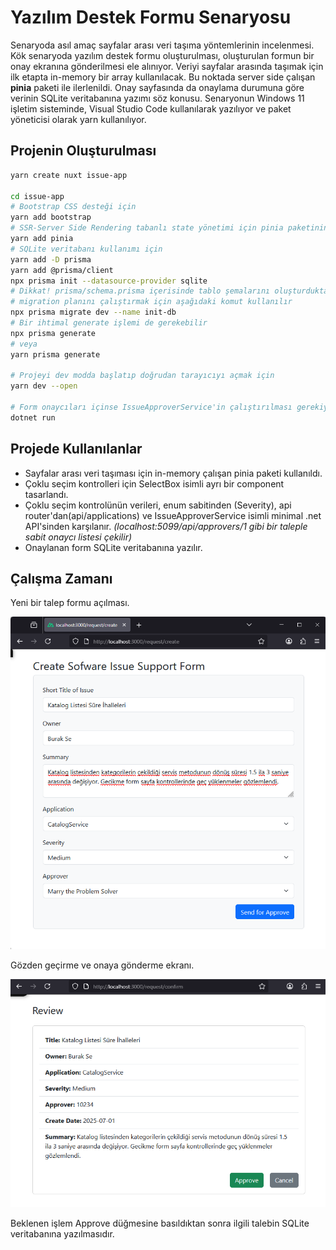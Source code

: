 # Yazılım Destek Formu Senaryosu

Senaryoda asıl amaç sayfalar arası veri taşıma yöntemlerinin incelenmesi. Kök senaryoda yazılım destek formu oluşturulması, oluşturulan formun bir onay ekranına gönderilmesi ele alınıyor. Veriyi sayfalar arasında taşımak için ilk etapta in-memory bir array kullanılacak. Bu noktada server side çalışan **pinia** paketi ile ilerlenildi. Onay sayfasında da onaylama durumuna göre verinin SQLite veritabanına yazımı söz konusu. Senaryonun Windows 11 işletim sisteminde, Visual Studio Code kullanılarak yazılıyor ve paket yöneticisi olarak yarn kullanılıyor.

## Projenin Oluşturulması

```bash
yarn create nuxt issue-app

cd issue-app
# Bootstrap CSS desteği için
yarn add bootstrap
# SSR-Server Side Rendering tabanlı state yönetimi için pinia paketinin eklenmesi
yarn add pinia
# SQLite veritabanı kullanımı için
yarn add -D prisma
yarn add @prisma/client
npx prisma init --datasource-provider sqlite
# Dikkat! prisma/schema.prisma içerisinde tablo şemalarını oluşturduktan sonra
# migration planını çalıştırmak için aşağıdaki komut kullanılır
npx prisma migrate dev --name init-db
# Bir ihtimal generate işlemi de gerekebilir
npx prisma generate
# veya
yarn prisma generate

# Projeyi dev modda başlatıp doğrudan tarayıcıyı açmak için
yarn dev --open

# Form onaycıları içinse IssueApproverService'in çalıştırılması gerekiyor.
dotnet run
```

## Projede Kullanılanlar

- Sayfalar arası veri taşıması için in-memory çalışan pinia paketi kullanıldı.
- Çoklu seçim kontrolleri için SelectBox isimli ayrı bir component tasarlandı.
- Çoklu seçim kontrolünün verileri, enum sabitinden (Severity), api router'dan(api/applications) ve IssueApproverService isimli minimal .net API'sinden karşılanır. _(localhost:5099/api/approvers/1 gibi bir taleple sabit onaycı listesi çekilir)_
- Onaylanan form SQLite veritabanına yazılır.

## Çalışma Zamanı

Yeni bir talep formu açılması.

![Runtime_00](Runtime_00.png)

Gözden geçirme ve onaya gönderme ekranı.

![Runtime_01](Runtime_01.png)

Beklenen işlem Approve düğmesine basıldıktan sonra ilgili talebin SQLite veritabanına yazılmasıdır.
